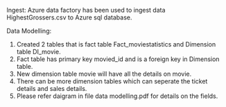 Ingest:
Azure data factory has been used to ingest data HighestGrossers.csv to Azure sql database.


Data Modelling:

1) Created 2 tables that is fact table Fact_moviestatistics and Dimension table DI_movie.
2) Fact table has primary key movied_id and is a foreign key in Dimension table.
3) New dimension table movie will have all the details on movie.
4) There can be more dimension tables which can seperate the ticket details and sales details.
5) Please refer daigram in file data modelling.pdf for details on the fields.

